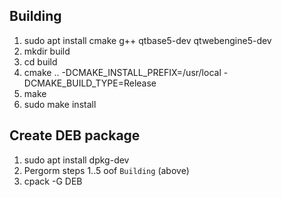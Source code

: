 Building
--------
1. sudo apt install cmake g++ qtbase5-dev qtwebengine5-dev
2. mkdir build
3. cd build
4. cmake .. -DCMAKE_INSTALL_PREFIX=/usr/local -DCMAKE_BUILD_TYPE=Release
5. make
6. sudo make install

Create DEB package
------------------
1. sudo apt install dpkg-dev
2. Pergorm steps 1..5 oof `Building` (above)
3. cpack -G DEB
